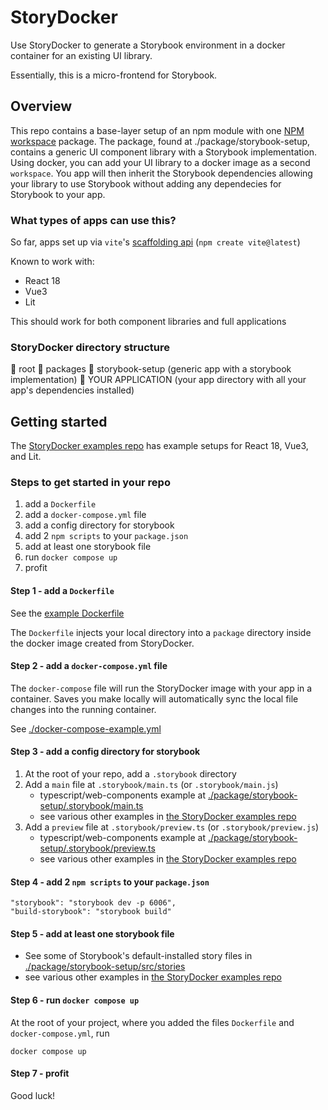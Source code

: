 # StoryDocker

Use StoryDocker to generate a Storybook environment in a docker container for an existing UI library.

Essentially, this is a micro-frontend for Storybook.

## Overview

This repo contains a base-layer setup of an npm module with one [NPM workspace](https://docs.npmjs.com/cli/v9/using-npm/workspaces?v=true) package. The package, found at ./package/storybook-setup, contains a generic UI component library with a Storybook implementation. Using docker, you can add your UI library to a docker image as a second `workspace`. You app will then inherit the Storybook dependencies allowing your library to use Storybook without adding any dependecies for Storybook to your app.

### What types of apps can use this?

So far, apps set up via `vite`'s [scaffolding api](https://vitejs.dev/guide/#scaffolding-your-first-vite-project) (`npm create vite@latest`)

Known to work with:

* React 18
* Vue3
* Lit

This should work for both component libraries and full applications

### StoryDocker directory structure

📂 root
    📂 packages
        📂 storybook-setup
            (generic app with a storybook implementation)
        📂 YOUR APPLICATION
            (your app directory with all your app's dependencies installed)

## Getting started

The [StoryDocker examples repo](https://github.com/StoryDocker/StoryDocker-examples) has example setups for React 18, Vue3, and Lit.

### Steps to get started in your repo

1. add a `Dockerfile` 
2. add a `docker-compose.yml` file
3. add a config directory for storybook
4. add 2 `npm scripts` to your `package.json`
5. add at least one storybook file
6. run `docker compose up`
7. profit

#### Step 1 - add a `Dockerfile`

See the [example Dockerfile](./Dockerfile.example)

The `Dockerfile` injects your local directory into a `package` directory inside the docker image created from StoryDocker.

#### Step 2 - add a `docker-compose.yml` file

The `docker-compose` file will run the StoryDocker image with your app in a container. Saves you make locally will automatically sync the local file changes into the running container.

See [./docker-compose-example.yml](./docker-compose-example.yml)

#### Step 3 - add a config directory for storybook

1. At the root of your repo, add a `.storybook` directory
2. Add a `main` file at `.storybook/main.ts` (or `.storybook/main.js`)
   * typescript/web-components example at [./package/storybook-setup/.storybook/main.ts](./package/storybook-setup/.storybook/main.ts)
   * see various other examples in [the StoryDocker examples repo](https://github.com/StoryDocker/StoryDocker-examples)
3. Add a `preview` file at `.storybook/preview.ts` (or `.storybook/preview.js`)
   * typescript/web-components example at [./package/storybook-setup/.storybook/preview.ts](./package/storybook-setup/.storybook/preview.ts)
   * see various other examples in [the StoryDocker examples repo](https://github.com/StoryDocker/StoryDocker-examples)

#### Step 4 - add 2 `npm scripts` to your `package.json`

```
"storybook": "storybook dev -p 6006",
"build-storybook": "storybook build"
```

#### Step 5 - add at least one storybook file

* See some of Storybook's default-installed story files in [./package/storybook-setup/src/stories](./package/storybook-setup/src/stories)
* see various other examples in [the StoryDocker examples repo](https://github.com/StoryDocker/StoryDocker-examples)

#### Step 6 - run `docker compose up`

At the root of your project, where you added the files `Dockerfile` and `docker-compose.yml`, run

`docker compose up`

#### Step 7 - profit

Good luck!
